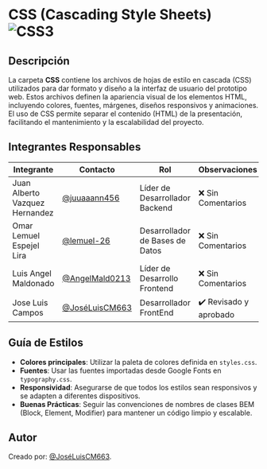 # CSS (Cascading Style Sheets) ![CSS3](https://img.shields.io/badge/CSS-1572B6?style=for-the-badge&logo=css3&logoColor=white)

## Descripción
La carpeta **CSS** contiene los archivos de hojas de estilo en cascada (CSS) utilizados para dar formato y diseño a la interfaz de usuario del prototipo web. Estos archivos definen la apariencia visual de los elementos HTML, incluyendo colores, fuentes, márgenes, diseños responsivos y animaciones. El uso de CSS permite separar el contenido (HTML) de la presentación, facilitando el mantenimiento y la escalabilidad del proyecto.


## Integrantes Responsables
| Integrante                | Contacto                                                   | Rol                             | Observaciones          |
| ------------------------- | ---------------------------------------------------------- | ------------------------------- | ---------------------- |
| Juan Alberto Vazquez Hernandez  | [@juuaaann456](https://github.com/juuaaann456)                     | Líder de Desarrollador Backend  | ❌ Sin Comentarios |
| Omar Lemuel Espejel Lira | [@lemuel-26](https://github.com/lemuel-26)             | Desarrollador de Bases de Datos | ❌ Sin Comentarios      |
| Luis Angel Maldonado      | [@AngelMald0213](https://github.com/AngelMald0213)         | Líder de Desarrollo Frontend    | ❌ Sin Comentarios |
| Jose Luis Campos          | [@JoséLuisCM663](https://github.com/JoséLuisCM663)         | Desarrollador FrontEnd          | ✔️ Revisado y aprobado      |

## Guía de Estilos
- **Colores principales**: Utilizar la paleta de colores definida en `styles.css`.
- **Fuentes**: Usar las fuentes importadas desde Google Fonts en `typography.css`.
- **Responsividad**: Asegurarse de que todos los estilos sean responsivos y se adapten a diferentes dispositivos.
- **Buenas Prácticas**: Seguir las convenciones de nombres de clases BEM (Block, Element, Modifier) para mantener un código limpio y escalable.

## Autor
Creado por: [@JoséLuisCM663](https://github.com/JoséLuisCM663).